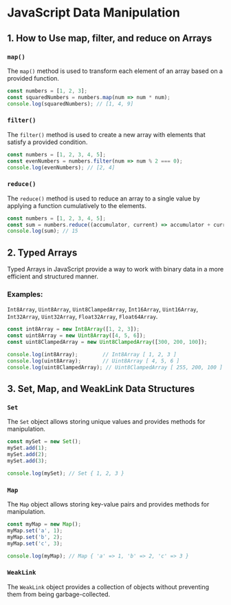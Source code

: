 # JavaScript Data Manipulation

## 1. How to Use map, filter, and reduce on Arrays

### `map()`

The `map()` method is used to transform each element of an array based on a provided function.

```javascript
const numbers = [1, 2, 3];
const squaredNumbers = numbers.map(num => num * num);
console.log(squaredNumbers); // [1, 4, 9]
```
### `filter()`
The `filter()` method is used to create a new array with elements that satisfy a provided condition.

```javascript
const numbers = [1, 2, 3, 4, 5];
const evenNumbers = numbers.filter(num => num % 2 === 0);
console.log(evenNumbers); // [2, 4]
```
### `reduce()`
The `reduce()` method is used to reduce an array to a single value by applying a function cumulatively to the elements.

```javascript
const numbers = [1, 2, 3, 4, 5];
const sum = numbers.reduce((accumulator, current) => accumulator + current, 0);
console.log(sum); // 15
```

## 2. Typed Arrays
Typed Arrays in JavaScript provide a way to work with binary data in a more efficient and structured manner.

### Examples:
`Int8Array`, `Uint8Array`, `Uint8ClampedArray`, `Int16Array`, `Uint16Array`, `Int32Array`, `Uint32Array`, `Float32Array`, `Float64Array`.
```javascript
const int8Array = new Int8Array([1, 2, 3]);
const uint8Array = new Uint8Array([4, 5, 6]);
const uint8ClampedArray = new Uint8ClampedArray([300, 200, 100]);

console.log(int8Array);        // Int8Array [ 1, 2, 3 ]
console.log(uint8Array);       // Uint8Array [ 4, 5, 6 ]
console.log(uint8ClampedArray); // Uint8ClampedArray [ 255, 200, 100 ]
```

## 3. Set, Map, and WeakLink Data Structures
### `Set`
The `Set` object allows storing unique values and provides methods for manipulation.

```javascript
const mySet = new Set();
mySet.add(1);
mySet.add(2);
mySet.add(3);

console.log(mySet); // Set { 1, 2, 3 }
```

### `Map`
The `Map` object allows storing key-value pairs and provides methods for manipulation.

```javascript
const myMap = new Map();
myMap.set('a', 1);
myMap.set('b', 2);
myMap.set('c', 3);

console.log(myMap); // Map { 'a' => 1, 'b' => 2, 'c' => 3 }
```

### `WeakLink`
The `WeakLink` object provides a collection of objects without preventing them from being garbage-collected.
